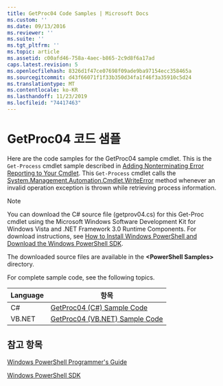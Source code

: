 ```yaml
---
title: GetProc04 Code Samples | Microsoft Docs
ms.custom: ''
ms.date: 09/13/2016
ms.reviewer: ''
ms.suite: ''
ms.tgt_pltfrm: ''
ms.topic: article
ms.assetid: c00afd46-758a-4aec-b865-2c9d8f6a17ad
caps.latest.revision: 5
ms.openlocfilehash: 8326d1f47ce07698f09ade9ba97154ecc358465a
ms.sourcegitcommit: d43f66071f1f33b350d34fa1f46f3a35910c5d24
ms.translationtype: MT
ms.contentlocale: ko-KR
ms.lasthandoff: 11/23/2019
ms.locfileid: "74417463"
---
```

# <a name="getproc04-code-samples"></a>GetProc04 코드 샘플

Here are the code samples for the GetProc04 sample cmdlet. This is the `Get-Process` cmdlet sample described in [Adding Nonterminating Error Reporting to Your Cmdlet](../cmdlet/adding-non-terminating-error-reporting-to-your-cmdlet.md). This `Get-Process` cmdlet calls the [System.Management.Automation.Cmdlet.WriteError](/dotnet/api/System.Management.Automation.Cmdlet.WriteError) method whenever an invalid operation exception is thrown while retrieving process information.

> [!NOTE]
> You can download the C# source file (getprov04.cs) for this Get-Proc cmdlet using the Microsoft Windows Software Development Kit for Windows Vista and .NET Framework 3.0 Runtime Components. For download instructions, see [How to Install Windows PowerShell and Download the Windows PowerShell SDK](/powershell/scripting/developer/installing-the-windows-powershell-sdk).
>
> The downloaded source files are available in the **\<PowerShell Samples>** directory.

For complete sample code, see the following topics.

|Language|항목|
|--------------|-----------|
|C#|[GetProc04 (C#) Sample Code](./getproc04-csharp-sample-code.md)|
|VB.NET|[GetProc04 (VB.NET) Sample Code](./getproc04-vb-net-sample-code.md)|

## <a name="see-also"></a>참고 항목

[Windows PowerShell Programmer's Guide](./windows-powershell-programmer-s-guide.md)

[Windows PowerShell SDK](../windows-powershell-reference.md)
